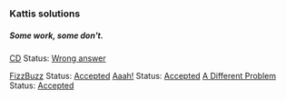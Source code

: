 ﻿### Kattis solutions

##### Some work, some don't.

[CD](https://open.kattis.com/problems/cd) Status: [Wrong answer](https://open.kattis.com/submissions/3007713) 


[FizzBuzz](https://open.kattis.com/problems/fizzbuzz) Status: [Accepted](https://open.kattis.com/submissions/3003968)
[Aaah!](https://open.kattis.com/problems/aaah) Status: [Accepted](https://open.kattis.com/submissions/3007769)
[A Different Problem](https://open.kattis.com/problems/different) Status: [Accepted](https://open.kattis.com/submissions/3007608)